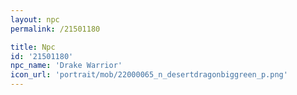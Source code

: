 ```yaml
---
layout: npc
permalink: /21501180

title: Npc
id: '21501180'
npc_name: 'Drake Warrior'
icon_url: 'portrait/mob/22000065_n_desertdragonbiggreen_p.png'
---
```

